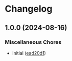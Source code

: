 # Changelog

## 1.0.0 (2024-08-16)


### Miscellaneous Chores

* initial ([ead20d1](https://github.com/sparetimecoders/pulumi-preview-commenter/commit/ead20d1b9b7f328115825b931b5e80718aa0bdb3))
